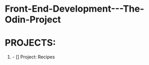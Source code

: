 # Front-End-Development---The-Odin-Project
<h1>PROJECTS:</h1>
<ol> 
<li>- [] Project: Recipes</li>
</ol>

  
